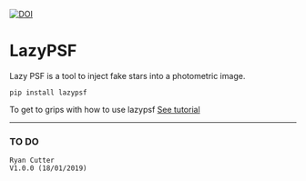 [![DOI](https://zenodo.org/badge/165706403.svg)](https://zenodo.org/badge/latestdoi/165706403)


# LazyPSF 

Lazy PSF is a tool to inject fake stars into a photometric image.
~~~~~~~~~~~~~~~~~~~~
pip install lazypsf
~~~~~~~~~~~~~~~~~~~~

To get to grips with how to use lazypsf [See tutorial](https://github.com/ryanc123/LazyPSF/blob/master/Tutorial/lzypsf_tut.ipynb)

---



### TO DO



~~~~~~~~~~~~~~~~~~~~~~~~~~~~~~~~~~~~~~~~~
Ryan Cutter 
V1.0.0 (18/01/2019)
~~~~~~~~~~~~~~~~~~~~~~~~~~~~~~~~~~~~~~~~~
